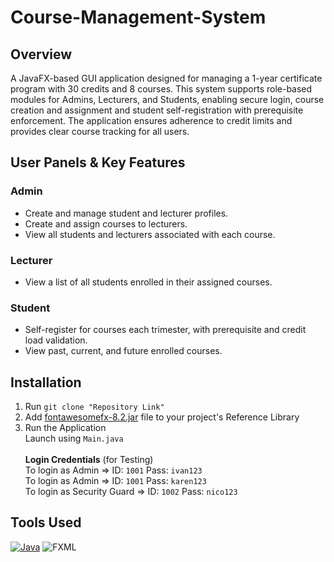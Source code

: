 # Course-Management-System
## Overview
A JavaFX-based GUI application designed for managing a 1-year certificate program with 30 credits and 8 courses. This system supports role-based modules for Admins, Lecturers, and Students, enabling secure login, course creation and assignment and student self-registration with prerequisite enforcement. The application ensures adherence to credit limits and provides clear course tracking for all users.

## User Panels & Key Features
### Admin 
- Create and manage student and lecturer profiles.
- Create and assign courses to lecturers.
- View all students and lecturers associated with each course.

### Lecturer
- View a list of all students enrolled in their assigned courses.

### Student
- Self-register for courses each trimester, with prerequisite and credit load validation.
- View past, current, and future enrolled courses.

## Installation 
1. Run `git clone "Repository Link"`
2. Add [fontawesomefx-8.2.jar](fontawesomefx-8.2.jar) file to your project's Reference Library
5. Run the Application</br>
   Launch using `Main.java`</br></br>
   **Login Credentials** (for Testing)</br>
   To login as Admin => ID: `1001` Pass: `ivan123`</br>
   To login as Admin => ID: `1001` Pass: `karen123`</br>
   To login as Security Guard => ID: `1002` Pass: `nico123`

## Tools Used
[![Java](https://img.shields.io/badge/Java-%23ED8B00.svg?logo=openjdk&logoColor=white)](#)
![FXML](https://img.shields.io/badge/FXML-XML-blue?style=flat)
